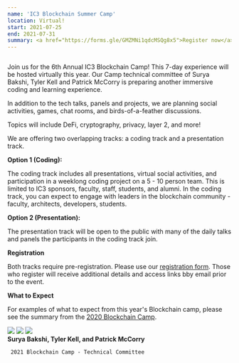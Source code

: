 ```yaml
---
name: 'IC3 Blockchain Summer Camp'
location: Virtual!
start: 2021-07-25
end: 2021-07-31
summary: <a href="https://forms.gle/GMZMNi1qdcMSQg8x5">Register now</a> to join us for the 6th Annual IC3 Blockchain Summer Camp! This seven day experience will be hosted virtually this year. Once again led by our camp technical committee, featuring Surya Bakshi, Tyler Kell, and Patrick McCorry. Prepare for another immersive coding and learning experience with us!
---
```


<div class="ui piled segment">
  <img class="ui centered image" src="../images/events/blockchain-camp-2020/ic3 logo new.png" alt="" />
</div>

Join us for the 6th Annual IC3 Blockchain Camp! This 7-day experience will be hosted virtually this year. Our Camp technical committee of Surya Bakshi, Tyler Kell and Patrick McCorry is preparing another immersive coding and learning experience. 

In addition to the tech talks, panels and projects, we are planning social activities, games, chat rooms, and birds-of-a-feather discussions.

Topics will include DeFi, cryptography, privacy, layer 2, and more! 

We are offering two overlapping tracks: a coding track and a presentation track.


**Option 1 (Coding):**

The coding track includes all presentations, virtual social activities, and participation in a weeklong coding project on a 5 - 10 person team. This is limited to IC3 sponsors, faculty, staff, students, and alumni. In the coding track, you can expect to engage with leaders in the blockchain community - faculty, architects, developers, students.


**Option 2 (Presentation):**

The presentation track will be open to the public with many of the daily talks and panels the participants in the coding track join.


**Registration**

Both tracks require pre-registration. Please use our <a href="https://forms.gle/GMZMNi1qdcMSQg8x5">registration form</a>. Those who register will receive additional details and access links bby email prior to the event. 


**What to Expect**

For examples of what to expect from this year's Blockchain camp, please see the summary from the <a href="https://www.initc3.org/events/2020-07-26-ic3-blockchain-camp">2020 Blockchain Camp</a>.


<div class="ui center aligned basic segment">
    <div class="ui small images">
        <img class="ui image" src="../images/events/blockchain-camp-2020/bakshi.png" />
        <img class="ui image" src="../images/events/blockchain-camp-2020/tylerkell.jpg" />
        <img class="ui image" src="../images/events/blockchain-camp-2020/paddy.jpg" />
    </div>
   <div class="ui bottom attached message">
     <strong>Surya Bakshi, Tyler Kell, and Patrick McCorry</strong>
     
     2021 Blockchain Camp - Technical Committee
  </div>
</div>
